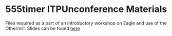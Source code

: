 # 555timer ITPUnconference Materials

Files required as a part of an introductory workshop on Eagle and use of the Othermill.  Slides can be found [here](https://docs.google.com/presentation/d/13K9FViqeBvbfOR0MSYSRqEZHbCwhsgrEbNn7OOyvbPI/edit#slide=id.g4dbb07c922_0_12)
